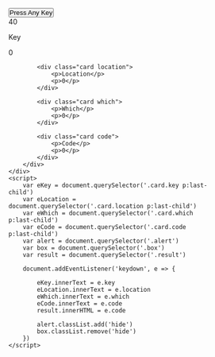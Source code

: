 <!DOCTYPE html>
<html lang="en">

<head>
    <meta charset="UTF-8">
    <meta http-equiv="X-UA-Compatible" content="IE=edge">
    <meta name="viewport" content="width=device-width, initial-scale=1.0">
    <link rel="stylesheet" href="Day6.css">
    <title>Day6</title>
</head>
    <style>
        *{
    margin: 0;
    padding: 0;
    box-sizing: border-box;
}

body{
    background-image: url(https://blogchiasekienthuc.com/wp-content/uploads/2022/12/hinh-nen-may-tinh-fantasy-4k-blogchiasekienthuc.com-1.png);
    background-repeat: no-repeat;
    background-size: cover;
    height: 100vh;
    color: rgb(253, 251, 251);
    display: flex;
    flex-direction: column;
    justify-content: center;
    align-items: center;
    font-family: Arial, Helvetica, sans-serif;
}

.alert{
    font-size: 40px;
    color:white;
    background: rgb(181,126,220);;
    border-radius: 12px;
    padding: 10px 40px;
    border: none;
    outline: none;
    font-weight: 600px;
}

.box .result{
    height: 250px;
    width: 250px;
    border-radius: 50%;
    display: flex;
    align-items: center;
    justify-content: center;
    font-size: 70px;
    font-weight: 600;
    margin: auto;
    margin-bottom: 60px;
    font-size: 35px;
    border: 5px solid rgb(251, 251, 252);
}

.card{
    width: 300px;
    background: white;
    border-radius: 10px;
    margin: 20px;
    overflow: hidden;
}

.card p{
    padding: 10px;
    text-align: center;
    color: black;
    font-size: 20px;
}

.card p:first-child{
    background:  linear-gradient(to right, #b827fc 0%, #2c90fc 25%, #456405 50%, #b68f24 75%, #fd1892 100%);
    color: white;
}

.detail{
    display: flex;
}

.hide{
    display: none;
}
    </style>
<body>
    <button class="alert  ">Press Any Key</button>
    <div class="box hide">
        <div class="result">40</div>
        <div class="detail">
            <div class="card key">
                <p>Key</p>
                <p>0</p>
            </div>

            <div class="card location">
                <p>Location</p>
                <p>0</p>
            </div>

            <div class="card which">
                <p>Which</p>
                <p>0</p>
            </div>

            <div class="card code">
                <p>Code</p>
                <p>0</p>
            </div>
        </div>
    </div>
    <script>
        var eKey = document.querySelector('.card.key p:last-child')
        var eLocation = document.querySelector('.card.location p:last-child')
        var eWhich = document.querySelector('.card.which p:last-child')
        var eCode = document.querySelector('.card.code p:last-child')
        var alert = document.querySelector('.alert')
        var box = document.querySelector('.box')
        var result = document.querySelector('.result')

        document.addEventListener('keydown', e => {

            eKey.innerText = e.key
            eLocation.innerText = e.location
            eWhich.innerText = e.which
            eCode.innerText = e.code
            result.innerHTML = e.code

            alert.classList.add('hide')
            box.classList.remove('hide')
        })
    </script>
</body>

</html>
